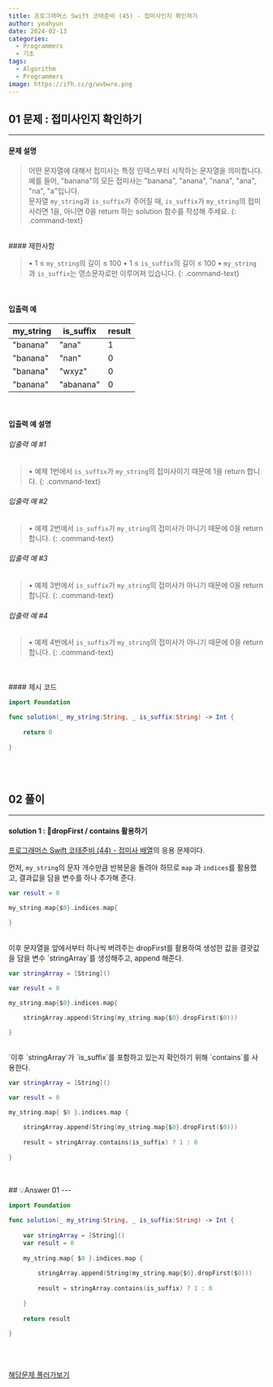 ```yaml
---
title: 프로그래머스 Swift 코테준비 (45) - 접미사인지 확인하기
author: yeahyun
date: 2024-02-13
categories:
  - Programmers
  - 기초
tags:
  - Algorithm
  - Programmers
image: https://ifh.cc/g/wvbwro.png
---
```

## 01 문제 : 접미사인지 확인하기

---
#### 문제 설명

>어떤 문자열에 대해서 접미사는 특정 인덱스부터 시작하는 문자열을 의미합니다. 예를 들어, "banana"의 모든 접미사는 "banana", "anana", "nana", "ana", "na", "a"입니다.   
문자열 `my_string`과 `is_suffix`가 주어질 때, `is_suffix`가 `my_string`의 접미사라면 1을, 아니면 0을 return 하는 solution 함수를 작성해 주세요.
{: .command-text}

<BR>
#### 제한사항

>• 1 ≤ `my_string`의 길이 ≤ 100
>• 1 ≤ `is_suffix`의 길이 ≤ 100
>• `my_string`과 `is_suffix`는 영소문자로만 이루어져 있습니다.
{: .command-text}
<BR>

#### 입출력 예

|my_string|is_suffix|result|
|---|---|---|
|"banana"|"ana"|1|
|"banana"|"nan"|0|
|"banana"|"wxyz"|0|
|"banana"|"abanana"|0|

<BR>

#### 입출력 예 설명

###### 입출력 예 #1

>• 예제 1번에서 `is_suffix`가 `my_string`의 접미사이기 때문에 1을 return 합니다.
{: .command-text}

###### 입출력 예 #2

>• 예제 2번에서 `is_suffix`가 `my_string`의 접미사가 아니기 때문에 0을 return 합니다.
{: .command-text}

###### 입출력 예 #3

>• 예제 3번에서 `is_suffix`가 `my_string`의 접미사가 아니기 때문에 0을 return 합니다.
{: .command-text}
###### 입출력 예 #4

>• 예제 4번에서 `is_suffix`가 `my_string`의 접미사가 아니기 때문에 0을 return 합니다.
{: .command-text}

<br>

<br>
#### 제시 코드

```swift
import Foundation

func solution(_ my_string:String, _ is_suffix:String) -> Int {
    
    return 0
    
}
```

<br>
<br>

## 02 풀이 
---

#### solution 1 : dropFirst / contains 활용하기

[프로그래머스 Swift 코테준비 (44) - 접미사 배열](https://yeahyunkim.github.io/posts/%ED%94%84%EB%A1%9C%EA%B7%B8%EB%9E%98%EB%A8%B8%EC%8A%A4-Swift-%EC%BD%94%ED%85%8C%EC%A4%80%EB%B9%84-(44)-%EC%A0%91%EB%AF%B8%EC%82%AC-%EB%B0%B0%EC%97%B4/)의 응용 문제이다.

먼저,  `my_string`의 문자 개수만큼 반복문을 돌려야 하므로 `map` 과 `indices`를 활용했고, 결과값을 담을 변수를 하나 추가해 준다.

```swift
var result = 0

my_string.map{$0}.indices.map{

}
```

<br>
이후 문자열을 앞에서부터 하나씩 버려주는 dropFirst를 활용하여 생성한 값을 결괏값을 담을 변수 `stringArray`를 생성해주고, append 해준다.

```swift
var stringArray = [String]()

var result = 0

my_string.map{$0}.indices.map{

	stringArray.append(String(my_string.map{$0}.dropFirst($0)))

}
```

<br>
`이후 `stringArray`가 `is_suffix`를 포함하고 있는지 확인하기 위해 `contains`를 사용한다.

```swift
var stringArray = [String]()

var result = 0

my_string.map{ $0 }.indices.map { 

	stringArray.append(String(my_string.map{$0}.dropFirst($0)))
	
	result = stringArray.contains(is_suffix) ? 1 : 0
	
}
```
<br>
<br>
## 💡Answer 01
---

```swift
import Foundation

func solution(_ my_string:String, _ is_suffix:String) -> Int {
    
    var stringArray = [String]()
    var result = 0
    
    my_string.map{ $0 }.indices.map { 
    
        stringArray.append(String(my_string.map{$0}.dropFirst($0)))
        
        result = stringArray.contains(is_suffix) ? 1 : 0
        
    }
    
    return result
    
}
```

<br>
<br>

[해당문제 풀러가보기](https://school.programmers.co.kr/learn/courses/30/lessons/181908)